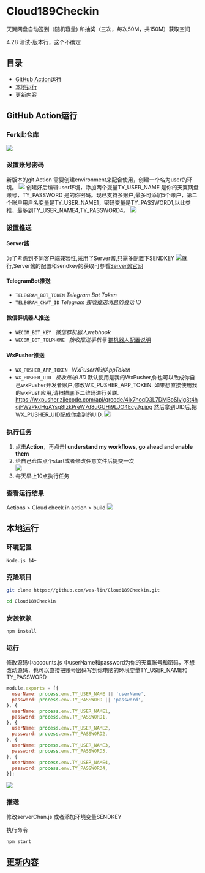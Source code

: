 # Cloud189Checkin
天翼网盘自动签到（随机容量) 和抽奖（三次，每次50M，共150M）获取空间  

4.28 测试-版本行，这个不确定

## **目录**
- [GitHub Action运行](#GitHubAction运行)
- [本地运行](#本地运行)
- [更新内容](#更新内容)

## GitHub Action运行
### Fork此仓库
![](https://cdn.jsdelivr.net/gh/wes-lin/Cloud189Checkin/image/fork.png)
### 设置账号密码
新版本的git Action 需要创建environment来配合使用，创建一个名为user的环境。
![](https://cdn.jsdelivr.net/gh/wes-lin/Cloud189Checkin/image/env.png)
创建好后编辑user环境，添加两个变量TY_USER_NAME 是你的天翼网盘账号，TY_PASSWORD 是的你密码。现已支持多账户,最多可添加5个账户，第二个账户用户名变量是TY_USER_NAME1，密码变量是TY_PASSWORD1,以此类推，最多到TY_USER_NAME4,TY_PASSWORD4。
![](https://cdn.jsdelivr.net/gh/wes-lin/Cloud189Checkin/image/account.jpg)
### 设置推送
#### Server酱
为了考虑到不同客户端兼容性,采用了Server酱,只需多配置下SENDKEY
![](https://cdn.jsdelivr.net/gh/wes-lin/Cloud189Checkin/image/push.png)就行,Server酱的配置和sendkey的获取可参看[Server酱官网](https://sct.ftqq.com/)
#### TelegramBot推送
- `TELEGRAM_BOT_TOKEN` *Telegram Bot Token*
- `TELEGRAM_CHAT_ID` *Telegram 接收推送消息的会话 ID*
#### 微信群机器人推送
- `WECOM_BOT_KEY ` *微信群机器人webhook*
- `WECOM_BOT_TELPHONE ` *接收推送手机号*
[群机器人配置说明](https://developer.work.weixin.qq.com/document/path/91770)
#### WxPusher推送
- `WX_PUSHER_APP_TOKEN ` *WxPuser推送AppToken*
- `WX_PUSHER_UID ` *接收推送UID*
默认使用是我的WxPusher,你也可以改成你自己wxPusher开发者账户,修改WX_PUSHER_APP_TOKEN. 如果想直接使用我的wxPush应用,请扫描底下二维码进行关联.
https://wxpusher.zjiecode.com/api/qrcode/4Ix7noqD3L7DMBoSlvig3t4hqjFWzPkdHqAYsg8IzkPreW7d8uGUHi9LJO4EcyJg.jpg
然后拿到UID后,把WX_PUSHER_UID配成你拿到的UID.
![](https://cdn.jsdelivr.net/gh/wes-lin/Cloud189Checkin/image/wxpusher.jpg)
### 执行任务
1. 点击**Action**，再点击**I understand my workflows, go ahead and enable them**  
2. 给自己仓库点个start或者修改任意文件后提交一次  
![](http://tu.yaohuo.me/imgs/2020/06/34ca160c972b9927.png)
3. 每天早上10点执行任务

### 查看运行结果
Actions > Cloud check in action > build
![](https://cdn.jsdelivr.net/gh/wes-lin/Cloud189Checkin/image/action.png)

## 本地运行
### 环境配置 
```
Node.js 14+
```
### 克隆项目
```bash
git clone https://github.com/wes-lin/Cloud189Checkin.git
```
```bash
cd Cloud189Checkin
```
### 安装依赖
```bash
npm install
```
### 运行
​修改源码中accounts.js 中userName和password为你的天翼账号和密码，不想改动源码，也可以直接把账号密码写到你电脑的环境变量TY_USER_NAME和TY_PASSWORD
``` javascript
module.exports = [{
  userName: process.env.TY_USER_NAME || 'userName',
  password: process.env.TY_PASSWORD || 'password',
}, {
  userName: process.env.TY_USER_NAME1,
  password: process.env.TY_PASSWORD1,
}, {
  userName: process.env.TY_USER_NAME2,
  password: process.env.TY_PASSWORD2,
}, {
  userName: process.env.TY_USER_NAME3,
  password: process.env.TY_PASSWORD3,
}, {
  userName: process.env.TY_USER_NAME4,
  password: process.env.TY_PASSWORD4,
}];
```
![](https://cdn.jsdelivr.net/gh/wes-lin/Cloud189Checkin/image/local.png)

### 推送
修改serverChan.js 或者添加环境变量SENDKEY

执行命令
``` bash
npm start
```

## [更新内容](https://github.com/wes-lin/Cloud189Checkin/wiki/更新内容)
